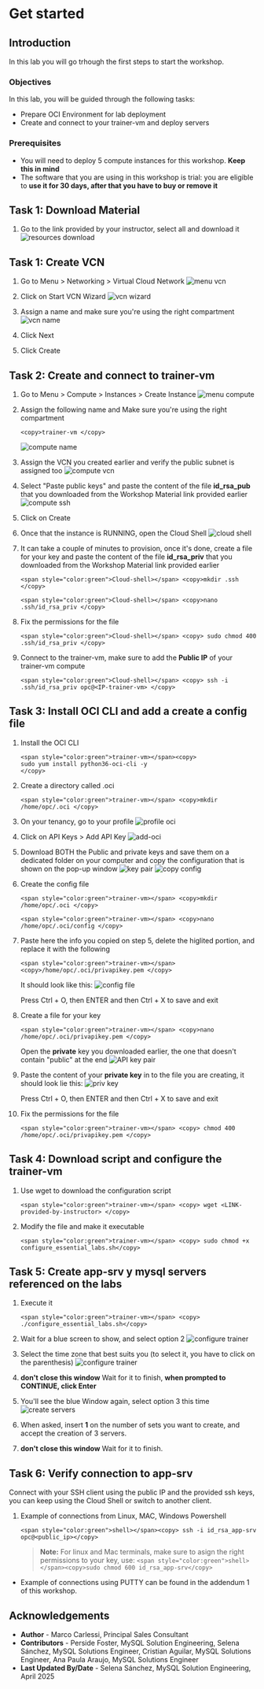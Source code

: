 # Get started

## Introduction
In this lab you will go trhough the first steps to start the workshop.

### Objectives

In this lab, you will be guided through the following tasks:
* Prepare OCI Environment for lab deployment 
* Create and connect to your trainer-vm and deploy servers 

### Prerequisites 

* You will need to deploy 5 compute instances for this workshop. **Keep this in mind** 
* The software that you are using in this workshop is trial: you are eligible to **use it for 30 days, after that you have to buy or remove it**

## Task 1: Download Material
1. Go to the link provided by your instructor, select all and download it
    ![](images/resources-download.png "resources download")

## Task 1: Create VCN 
1. Go to Menu > Networking > Virtual Cloud Network
    ![](images/menu-vcn.png "menu vcn")

2. Click on Start VCN Wizard
    ![](images/vcn-wizard.png "vcn wizard")

3. Assign a name and make sure you're using the right compartment
    ![](images/vcn-name.png "vcn name")

4. Click Next 
4. Click Create



## Task 2:  Create and connect to trainer-vm 
1. Go to Menu > Compute > Instances > Create Instance 
    ![](images/menu-compute.png "menu compute")

2. Assign the following name and Make sure you're using the right compartment
    ```
    <copy>trainer-vm </copy>
    ```
    ![](images/compute-name.png "compute name")

3. Assign the VCN you created earlier and verify the public subnet is assigned too
    ![](images/compute-vcn.png "compute vcn")

4. Select "Paste public keys" and paste the content of the file **id\_rsa\_pub** that you downloaded from the Workshop Material link provided earlier
    ![](images/compute-ssh.png "compute ssh")
5. Click on Create
6. Once that the instance is RUNNING, open the Cloud Shell 
    ![](images/cloud-shell.png "cloud shell")

8. It can take a couple of minutes to provision, once it's done, create a file for your key and paste the content of the file **id\_rsa\_priv** that you downloaded from the Workshop Material link provided earlier

    ```
    <span style="color:green">Cloud-shell></span> <copy>mkdir .ssh </copy>
    ```

    ```
    <span style="color:green">Cloud-shell></span> <copy>nano .ssh/id_rsa_priv </copy>
    ```

10. Fix the permissions for the file
    ```
    <span style="color:green">Cloud-shell></span> <copy> sudo chmod 400 .ssh/id_rsa_priv </copy>
    ```
11. Connect to the trainer-vm, make sure to add the **Public IP** of your trainer-vm compute
    ```
    <span style="color:green">Cloud-shell></span> <copy> ssh -i .ssh/id_rsa_priv opc@<IP-trainer-vm> </copy>
    ```


## Task 3: Install OCI CLI and add a create a config file 
1. Install the OCI CLI
	```
    <span style="color:green">trainer-vm></span><copy> 
    sudo yum install python36-oci-cli -y
    </copy>
    ```
2. Create a directory called .oci 
    ```
    <span style="color:green">trainer-vm></span> <copy>mkdir /home/opc/.oci </copy>
    ```

3. On your tenancy, go to your profile 
    ![](images/profile-oci.png "profile oci")

4. Click on API Keys > Add API Key
    ![](images/add-api.png "add-oci")

5. Download BOTH the Public and private keys and save them on a dedicated folder on your computer and copy the configuration that is shown on the pop-up window
    ![](images/key-pair.png "key pair")
        ![](images/copy-config.png "copy config")

6. Create the config file 
    ```
    <span style="color:green">trainer-vm></span> <copy>mkdir /home/opc/.oci </copy>
    ```
    ```
    <span style="color:green">trainer-vm></span> <copy>nano /home/opc/.oci/config </copy>
    ```
7. Paste here the info you copied on step 5, delete the higlited portion, and replace it with the following

    ```
    <span style="color:green">trainer-vm></span> <copy>/home/opc/.oci/privapikey.pem </copy>
    ```
    It should look like this:
    ![](images/config-file.png "config file")

    Press Ctrl + O, then ENTER and then Ctrl + X to save and exit

8. Create a file for your key 
    ```
    <span style="color:green">trainer-vm></span> <copy>nano /home/opc/.oci/privapikey.pem </copy>
    ```

    Open the **private** key you downloaded earlier, the one that doesn't contain "public" at the end
    ![](images/privapi-key.png "API key pair")

9. Paste the content of your **private key** in to the file you are creating, it should look lie this:
    ![](images/api-key "priv key")

    Press Ctrl + O, then ENTER and then Ctrl + X to save and exit
10. Fix the permissions for the file
    ```
    <span style="color:green">trainer-vm></span> <copy> chmod 400 /home/opc/.oci/privapikey.pem </copy>
    ```



## Task 4: Download script and configure the trainer-vm
1. Use wget to download the configuration script 
    ```
    <span style="color:green">trainer-vm></span> <copy> wget <LINK-provided-by-instructor> </copy>
    ```
2. Modify the file and make it executable
    ```
    <span style="color:green">trainer-vm></span> <copy> sudo chmod +x configure_essential_labs.sh</copy>
    ```

## Task 5: Create app-srv y mysql servers referenced on the labs
1. Execute it 
    ```
    <span style="color:green">trainer-vm></span> <copy> ./configure_essential_labs.sh</copy>
    ```

2. Wait for a blue screen to show, and select option 2
    ![](images/configure-trainer.png "configure trainer")
3. Select the time zone that best suits you (to select it, you have to click on the parenthesis)
    ![](images/configure-time-zone.png "configure trainer")
4. **don't close this window** Wait for it to finish, **when prompted to CONTINUE, click Enter**

5. You'll see the blue Window again, select option 3 this time
    ![](images/create-servers.png "create servers")

6. When asked, insert **1** on the number of sets you want to create, and accept the creation of 3 servers.
7. **don't close this window** Wait for it to finish.



## Task 6: Verify connection to app-srv

Connect with your SSH client using the public IP and the provided ssh keys, you can keep using the Cloud Shell or switch to another client.

1. Example of connections from Linux, MAC, Windows Powershell
	```
    <span style="color:green">shell></span><copy> ssh -i id_rsa_app-srv opc@<public_ip></copy>
    ```

    > **Note:**   For linux and Mac terminals, make sure to asign the right permissions to your key, use:
        ```
        <span style="color:green">shell></span><copy>sudo chmod 600 id_rsa_app-srv</copy>
        ```

* Example of connections using PUTTY can be found in the addendum 1 of this workshop.



## Acknowledgements
* **Author** - Marco Carlessi, Principal Sales Consultant
* **Contributors** -  Perside Foster, MySQL Solution Engineering, Selena Sánchez, MySQL Solutions Engineer, Cristian Aguilar, MySQL Solutions Engineer, Ana Paula Araujo, MySQL Solutions Engineer
* **Last Updated By/Date** - Selena Sánchez, MySQL Solution Engineering, April 2025
